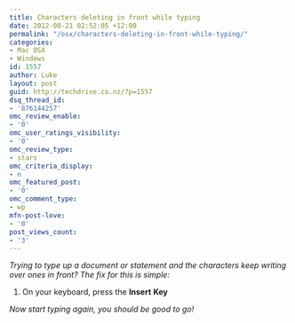 ```yaml
---
title: Characters deleting in front while typing
date: 2012-08-21 02:52:05 +12:00
permalink: "/osx/characters-deleting-in-front-while-typing/"
categories:
- Mac OSX
- Windows
id: 1557
author: Luke
layout: post
guid: http://techdrive.co.nz/?p=1557
dsq_thread_id:
- '876144257'
omc_review_enable:
- '0'
omc_user_ratings_visibility:
- '0'
omc_review_type:
- stars
omc_criteria_display:
- n
omc_featured_post:
- '0'
omc_comment_type:
- wp
mfn-post-love:
- '0'
post_views_count:
- '3'
---
```


_Trying to type up a document or statement and the characters keep writing over ones in front? The fix for this is simple:_

<ol start="1">
  <li>
    On your keyboard, press the <strong>Insert</strong> <strong>Key</strong>
  </li>
</ol>

_Now start typing again, you should be good to go!_